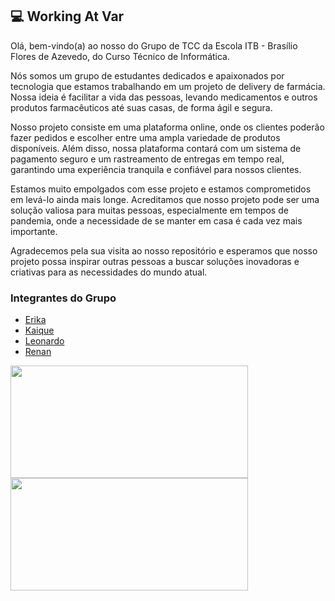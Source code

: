 ## :computer: Working At Var

Olá, bem-vindo(a) ao nosso do Grupo de TCC da Escola ITB - Brasílio Flores de Azevedo, do Curso Técnico de Informática.

Nós somos um grupo de estudantes dedicados e apaixonados por tecnologia que estamos trabalhando em um projeto de delivery de farmácia. Nossa ideia é facilitar a vida das pessoas, levando medicamentos e outros produtos farmacêuticos até suas casas, de forma ágil e segura.

Nosso projeto consiste em uma plataforma online, onde os clientes poderão fazer pedidos e escolher entre uma ampla variedade de produtos disponíveis. Além disso, nossa plataforma contará com um sistema de pagamento seguro e um rastreamento de entregas em tempo real, garantindo uma experiência tranquila e confiável para nossos clientes.

Estamos muito empolgados com esse projeto e estamos comprometidos em levá-lo ainda mais longe. Acreditamos que nosso projeto pode ser uma solução valiosa para muitas pessoas, especialmente em tempos de pandemia, onde a necessidade de se manter em casa é cada vez mais importante.

Agradecemos pela sua visita ao nosso repositório e esperamos que nosso projeto possa inspirar outras pessoas a buscar soluções inovadoras e criativas para as necessidades do mundo atual.

### Integrantes do Grupo
- <a href="https://github.com/ErikaSoares1" target="_blank">Erika</a>
- <a href="https://github.com/kaiqueolinvs" target="_blank">Kaique</a>
- <a href="https://github.com/lisboa-leo" target="_blank">Leonardo</a>
- <a href="https://github.com/Renan573" target="_blank">Renan</a>


<div align="left">
  <a href="https://github.com/Working-At-Var">
  <img height="180em" width="380em"  src="https://github-readme-stats.vercel.app/api?username=Working-At-Var&show_icons=true&theme=tokyonight&include_all_commits=true&count_private=true"/>
  <img height="180em" width="380em" src="https://github-readme-stats.vercel.app/api/top-langs/?username=Working-At-Var&layout=compact&langs_count=7&theme=tokyonight"/>
</div>
